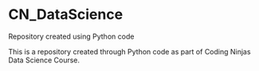 # CN_DataScience
Repository created using Python code

This is a repository created through Python code as part of Coding Ninjas Data Science Course.
